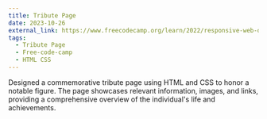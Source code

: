 ```yaml
---
title: Tribute Page
date: 2023-10-26
external_link: https://www.freecodecamp.org/learn/2022/responsive-web-design/build-a-tribute-page-project/build-a-tribute-page
tags:
  - Tribute Page
  - Free-code-camp
  - HTML CSS
---
```


Designed a commemorative tribute page using HTML and CSS to honor a notable figure. The page showcases relevant information, images, and links, providing a comprehensive overview of the individual's life and achievements.

<!--more-->
